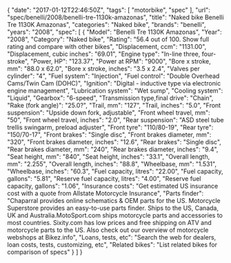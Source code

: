 {
    "date": "2017-01-12T22:46:50Z",
    "tags": [
        "motorbike",
        "spec"
    ],
    "url": "spec\/benelli\/2008\/benelli-tre-1130k-amazonas",
    "title": "Naked bike Benelli Tre 1130K Amazonas",
    "categories": "Naked bike",
    "brands": "benelli",
    "years": "2008",
    "spec": [
        {
            "Model": "Benelli Tre 1130K Amazonas",
            "Year": "2008",
            "Category": "Naked bike",
            "Rating": "56.4 out of 100. Show full rating and compare with other bikes",
            "Displacement, ccm": "1131.00",
            "Displacement, cubic inches": "69.01",
            "Engine type": "In-line three, four-stroke",
            "Power, HP": "123.37",
            "Power at RPM": "9000",
            "Bore x stroke, mm": "88.0 x 62.0",
            "Bore x stroke, inches": "3.5 x 2.4",
            "Valves per cylinder": "4",
            "Fuel system": "Injection",
            "Fuel control": "Double Overhead Cams\/Twin Cam (DOHC)",
            "Ignition": "Digital - inductive type via electronic engine management",
            "Lubrication system": "Wet sump",
            "Cooling system": "Liquid",
            "Gearbox": "6-speed",
            "Transmission type,final drive": "Chain",
            "Rake (fork angle)": "25.0?",
            "Trail, mm": "127",
            "Trail, inches": "5.0",
            "Front suspension": "Upside down fork, adjustable",
            "Front wheel travel, mm": "50",
            "Front wheel travel, inches": "2.0",
            "Rear suspension": "ASD  steel tube trellis swingarm, preload adjuster",
            "Front tyre": "110\/80-19",
            "Rear tyre": "150\/70-17",
            "Front brakes": "Single disc",
            "Front brakes diameter, mm": "320",
            "Front brakes diameter, inches": "12.6",
            "Rear brakes": "Single disc",
            "Rear brakes diameter, mm": "240",
            "Rear brakes diameter, inches": "9.4",
            "Seat height, mm": "840",
            "Seat height, inches": "33.1",
            "Overall length, mm": "2.255",
            "Overall length, inches": "88.8",
            "Wheelbase, mm": "1.531",
            "Wheelbase, inches": "60.3",
            "Fuel capacity, litres": "22.00",
            "Fuel capacity, gallons": "5.81",
            "Reserve fuel capacity, litres": "4.00",
            "Reserve fuel capacity, gallons": "1.06",
            "Insurance costs": "Get estimated US insurance cost with a quote from Allstate Motorcycle Insurance",
            "Parts finder": "Chaparral provides online schematics & OEM parts for the US.   Motorcycle Superstore provides an easy-to-use parts finder. Ships to the US, Canada, UK and Australia.MotoSport.com ships motorcycle parts and accessories to most countries.    Sixity.com has low prices and free shipping on ATV and motorcycle parts to the US. Also check out our overview of motorcycle webshops at Bikez.info",
            "Loans, tests, etc": "Search the web for dealers, loan costs, tests, customizing, etc",
            "Related bikes": "List related bikes for comparison of specs"
        }
    ]
}